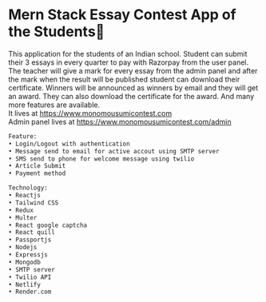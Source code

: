 # Mern Stack Essay Contest App of the Students📑

This application for the students of an Indian school. Student can submit their 3 essays in every quarter to pay with Razorpay from the user panel. The teacher will give a mark for every essay from the admin panel and after the mark when the result will be published student can download their certificate. Winners will be announced as winners by email and they will get an award. They can also download the certificate for the award. And many more features are available. <br/>
It lives at https://www.monomousumicontest.com <br/>
Admin panel lives at https://www.monomousumicontest.com/admin <br/>

```bash
Feature:
• Login/Logout with authentication
• Message send to email for active accout using SMTP server
• SMS send to phone for welcome message using twilio
• Article Submit
• Payment method

Technology:
• Reactjs
• Tailwind CSS
• Redux
• Multer
• React google captcha
• React quill
• Passportjs
• Nodejs
• Expressjs
• Mongodb
• SMTP server
• Twilio API
• Netlify
• Render.com
